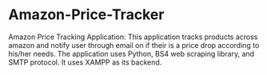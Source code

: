 # Amazon-Price-Tracker
Amazon Price Tracking Application: This application tracks products across amazon and notify user through email on if their is a price drop according to his/her needs. The application uses Python, BS4 web scraping library, and SMTP protocol. It uses XAMPP as its backend.
